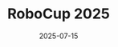 ---
title: "RoboCup 2025"
date: 2025-07-15
location: "Salvador Convention Center - Bahia, Brazil"
description: "Competing in multiple categories with our latest robotic systems."
---